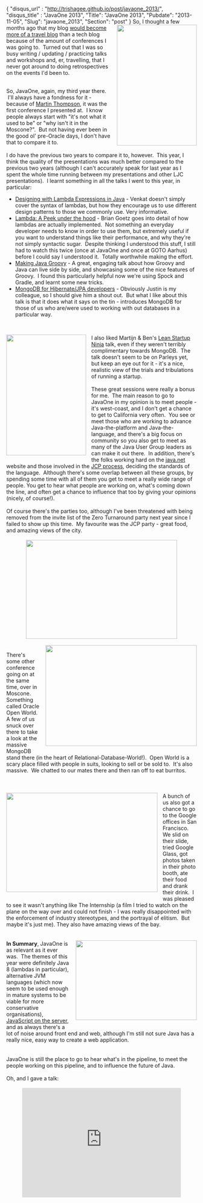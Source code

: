 {
 "disqus_url" : "http://trishagee.github.io/post/javaone_2013/",
 "disqus_title" : "JavaOne 2013",
 "Title": "JavaOne 2013",
 "Pubdate": "2013-11-05",
 "Slug": "javaone_2013",
 "Section": "post"
}
<a href="http://3.bp.blogspot.com/-RpASMopn-iA/UnjQz9Tss-I/AAAAAAAAL8c/21JMVGxFuT8/s1600/DSC_1075.jpg" imageanchor="1" style="clear: right; float: right; margin-bottom: 1em; margin-left: 1em;"><img border="0" height="320" src="http://3.bp.blogspot.com/-RpASMopn-iA/UnjQz9Tss-I/AAAAAAAAL8c/21JMVGxFuT8/s320/DSC_1075.jpg" width="211" /></a>So, I thought a few months ago that my blog <a href="http://mechanitis.blogspot.co.uk/2013/09/javazone.html">would become more of a travel blog</a> than a tech blog because of the amount of conferences I was going to. &nbsp;Turned out that I was so busy writing / updating / practicing talks and workshops and, er, travelling, that I never got around to doing retrospectives on the events I'd been to.<br /><div><br /></div><div>So, JavaOne, again, my third year there. &nbsp;I'll always have a fondness for it - because of <a href="http://mechanical-sympathy.blogspot.com.es/">Martin Thompson</a>, it was the first conference I presented at. &nbsp;I know people always start with "it's not what it used to be" or "why isn't it in the Moscone?". &nbsp;But not having ever been in the good ol' pre-Oracle days, I don't have that to compare it to.</div><div><br /></div><div>I do have the previous two years to compare it to, however. &nbsp;This year, I think the quality of the presentations was much better compared to the previous two years (although I can't accurately speak for last year as I spent the whole time running between my presentations and other LJC presentations). &nbsp;I learnt something in all the talks I went to this year, in particular:</div><div><ul><li><a href="http://www.parleys.com/play/524f3d38e4b0c4f11ec57602/about">Designing with Lambda Expressions in Java</a> - Venkat doesn't simply cover the syntax of lambdas, but how they encourage us to use different design patterns to those we commonly use. Very informative.</li><li><a href="http://www.parleys.com/play/5251c164e4b0a43ac1212459/about">Lambda: A Peek under the hood</a> - Brian Goetz goes into detail of how lambdas are actually implemented. &nbsp;Not something an everyday developer needs to know in order to use them, but extremely useful if you want to understand things like their performance, and why they're not simply syntactic sugar. &nbsp;Despite thinking I understood this stuff, I still had to watch this twice (once at JavaOne and once at GOTO Aarhus) before I could say I understood it. &nbsp;Totally worthwhile making the effort.</li><li><a href="http://www.parleys.com/play/524f0463e4b0ab14e307d7bc/about">Making Java Groovy</a> - A great, engaging talk about how Groovy and Java can live side by side, and showcasing some of the nice features of Groovy. &nbsp;I found this particularly helpful now we're using Spock and Gradle, and learnt some new tricks.</li><li><a href="http://www.parleys.com/play/5250370ee4b0c4f11ec57641/about">MongoDB for Hibernate/JPA developers</a>&nbsp;- Obviously Justin is my colleague, so I should give him a shout out. &nbsp;But what I like about this talk is that it does what it says on the tin - introduces MongoDB for those of us who are/were used to working with out databases in a particular way.</li></ul><br /><ul></ul><div><a href="http://4.bp.blogspot.com/-6LKajHbAm6Y/UnjSZ7_2QlI/AAAAAAAAL8o/8XA5AVvEYP4/s1600/DSC_0626.jpg" imageanchor="1" style="clear: left; float: left; margin-bottom: 1em; margin-right: 1em;"><img border="0" height="320" src="http://4.bp.blogspot.com/-6LKajHbAm6Y/UnjSZ7_2QlI/AAAAAAAAL8o/8XA5AVvEYP4/s320/DSC_0626.jpg" width="211" /></a>I also liked Martijn &amp; Ben's <a href="https://oracleus.activeevents.com/2013/connect/sessionDetail.ww?SESSION_ID=3802">Lean Startup Ninja</a> talk, even if they weren't terribly complimentary towards MongoDB. &nbsp;The talk doesn't seem to be on Parleys yet, but keep an eye out for it - it's a nice, realistic view of the trials and tribulations of running a startup.</div><div><br /></div><div>These great sessions were really a bonus for me. &nbsp;The main reason to go to JavaOne in my opinion is to meet people - it's west-coast, and I don't get a chance to get to California very often. &nbsp;You see or meet those who are working to advance Java-the-platform and Java-the-language, and there's a big focus on community so you also get to meet as many of the Java User Group leaders as can make it out there. &nbsp;In addition, there's the folks working hard on the <a href="http://java.net/">java.net</a> website and those involved in the <a href="http://jcp.org/en/home/index">JCP process</a>, deciding the standards of the language. &nbsp;Although there's some overlap between all these groups, by spending some time with all of them you get to meet a really wide range of people. You get to hear what people are working on, what's coming down the line, and often get a chance to influence that too by giving your opinions (nicely, of course!).</div><div><div class="separator" style="clear: both; text-align: center;"><br /></div></div><div>Of course there's the parties too, although I've been threatened with being removed from the invite list of the Zero Turnaround party next year since I failed to show up this time. &nbsp;My favourite was the JCP party - great food, and amazing views of the city.<br /><br /><div class="separator" style="clear: both; text-align: center;"><a href="http://2.bp.blogspot.com/-2MEmpzgCoGE/UnjTq0XVQlI/AAAAAAAAL8w/hiLFac_YcuQ/s1600/DSC_0924.jpg" imageanchor="1" style="margin-left: 1em; margin-right: 1em;"><img border="0" height="262" src="http://2.bp.blogspot.com/-2MEmpzgCoGE/UnjTq0XVQlI/AAAAAAAAL8w/hiLFac_YcuQ/s400/DSC_0924.jpg" width="400" /></a></div></div><div><br /></div><div><a href="http://1.bp.blogspot.com/-WVlQ2KcG6xQ/UnjQAnkURoI/AAAAAAAAL8U/G5LjQYrY3Qo/s1600/MongoDB.jpg" imageanchor="1" style="clear: right; float: right; margin-bottom: 1em; margin-left: 1em;"><img border="0" height="267" src="http://1.bp.blogspot.com/-WVlQ2KcG6xQ/UnjQAnkURoI/AAAAAAAAL8U/G5LjQYrY3Qo/s400/MongoDB.jpg" width="400" /></a><br />There's some other conference going on at the same time, over in Moscone. Something called Oracle Open World. A few of us snuck over there to take a look at the massive MongoDB stand there (in the heart of Relational-Database-World!). &nbsp;Open World is a scary place filled with people in suits, looking to sell or be sold to. &nbsp;It's also massive. &nbsp;We chatted to our mates there and then ran off to eat burritos.<br /><br /><br /><br /></div><div><a href="http://1.bp.blogspot.com/-L5YJHRqiYsM/UnjTtx8lgkI/AAAAAAAAL88/2dZrxdLcvMU/s1600/DSC_0935.jpg" imageanchor="1" style="clear: left; float: left; margin-bottom: 1em; margin-right: 1em;"><img border="0" height="263" src="http://1.bp.blogspot.com/-L5YJHRqiYsM/UnjTtx8lgkI/AAAAAAAAL88/2dZrxdLcvMU/s400/DSC_0935.jpg" width="400" /></a>A bunch of us also got a chance to go to the Google offices in San Francisco. We slid on their slide, tried Google Glass, got photos taken in their photo booth, ate their food and drank their drink. &nbsp;I was pleased to see it wasn't anything like The Internship (a film I tried to watch on the plane on the way over and could not finish - I was really disappointed with the enforcement of industry stereotypes, and the portrayal of elitism. &nbsp;But maybe it's just me). They also have amazing views of the bay.<br /><br /><br /></div><div><div class="separator" style="clear: both; text-align: center;"><a href="http://1.bp.blogspot.com/-CmZqbfcPgd4/UnjhRjjaxaI/AAAAAAAAL9I/WLlZrYDEITQ/s1600/DSC_0704.jpg" imageanchor="1" style="clear: right; float: right; margin-bottom: 1em; margin-left: 1em;"><img border="0" height="211" src="http://1.bp.blogspot.com/-CmZqbfcPgd4/UnjhRjjaxaI/AAAAAAAAL9I/WLlZrYDEITQ/s320/DSC_0704.jpg" width="320" /></a></div><b>In Summary</b>, JavaOne is as relevant as it ever was. &nbsp;The themes of this year were definitely Java 8 (lambdas in particular), alternative JVM languages (which now seem to be used enough in mature systems to be viable for more conservative organisations), <a href="http://openjdk.java.net/projects/nashorn/">JavaScript on the server</a>, and as always there's a lot of noise around front end and web, although I'm still not sure Java has a really nice, easy way to create a web application. &nbsp;</div><div><br /></div><div><br />JavaOne is still the place to go to hear what's in the pipeline, to meet the people working on this pipeline, and to influence the future of Java.</div><div><br /></div><div>Oh, and I gave a talk:</div><div style="text-align: center;"><br /></div><div style="text-align: center;"><iframe frameborder="0" height="290" mozallowfullscreen="true" src="http://www.parleys.com/share.html#play/524f26a3e4b0a43ac1212393" type="text/html" webkitallowfullscreen="true" width="420">&amp;lt;br /&amp;gt;</iframe></div></div>
